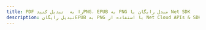 ---title: PDF را به  تبدیل کنیدPNG، EPUB به PNG مبدل رایگان یا Net SDKdescription: تبدیل رایگانEPUB به PNG با استفاده از Net Cloud APIs & SDK همچنین اسناد PDF را در Cloud ایجاد، ویرایش و رندر کنید.---